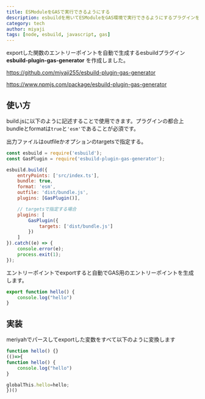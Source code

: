 ```yaml
---
title: ESModuleをGASで実行できるようにする
description: esbuildを用いてESModuleをGAS環境で実行できるようにするプラグインを作成しました。
category: tech
author: miyaji
tags: [node, esbuild, javascript, gas]
---
```


exportした関数のエントリーポイントを自動で生成するesbuildプラグイン **esbuild-plugin-gas-generator** を作成しました。

https://github.com/miyaji255/esbuild-plugin-gas-generator

https://www.npmjs.com/package/esbuild-plugin-gas-generator

## 使い方

build.jsに以下のように記述することで使用できます。プラグインの都合上bundleとformatは`true`と`'esm'`であることが必須です。

出力ファイルはoutfileかオプションのtargetsで指定する。

```js
const esbuild = require('esbuild');
const GasPlugin = require('esbuild-plugin-gas-generator');

esbuild.build({
    entryPoints: ['src/index.ts'],
    bundle: true,
    format: 'esm',    
    outfile: 'dist/bundle.js',
    plugins: [GasPlugin()],

    // targetsで指定する場合
    plugins: [
        GasPlugin({
            targets: ['dist/bundle.js']
        })
    ]
}).catch((e) => {
    console.error(e);
    process.exit(1);
});
```

エントリーポイントでexportすると自動でGAS用のエントリーポイントを生成します。

```typescript
export function hello() {
    console.log("hello")
}
```

## 実装

meriyahでパースしてexportした変数をすべて以下のように変換します

```javascript
function hello() {}
(()=>{
function hello() {
    console.log("hello")
}

globalThis.hello=hello;
})()
```
